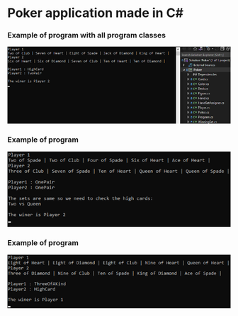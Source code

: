 # Poker application made in C#

### Example of program with all program classes
![](./Screenshots/1.png)
### Example of program
![](./Screenshots/2.png)
### Example of program
![](./Screenshots/3.png)
